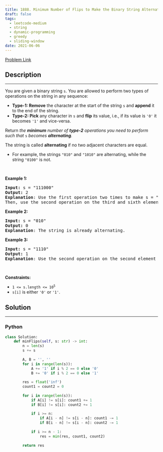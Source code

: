 ```yaml
---
title: 1888. Minimum Number of Flips to Make the Binary String Alternating
draft: false
tags: 
  - leetcode-medium
  - string
  - dynamic-programming
  - greedy
  - sliding-window
date: 2021-06-06
---
```


[Problem Link](https://leetcode.com/problems/minimum-number-of-flips-to-make-the-binary-string-alternating/)

## Description

---
<p>You are given a binary string <code>s</code>. You are allowed to perform two types of operations on the string in any sequence:</p>

<ul>
	<li><strong>Type-1: Remove</strong> the character at the start of the string <code>s</code> and <strong>append</strong> it to the end of the string.</li>
	<li><strong>Type-2: Pick</strong> any character in <code>s</code> and <strong>flip</strong> its value, i.e., if its value is <code>&#39;0&#39;</code> it becomes <code>&#39;1&#39;</code> and vice-versa.</li>
</ul>

<p>Return <em>the <strong>minimum</strong> number of <strong>type-2</strong> operations you need to perform</em> <em>such that </em><code>s</code> <em>becomes <strong>alternating</strong>.</em></p>

<p>The string is called <strong>alternating</strong> if no two adjacent characters are equal.</p>

<ul>
	<li>For example, the strings <code>&quot;010&quot;</code> and <code>&quot;1010&quot;</code> are alternating, while the string <code>&quot;0100&quot;</code> is not.</li>
</ul>

<p>&nbsp;</p>
<p><strong class="example">Example 1:</strong></p>

<pre>
<strong>Input:</strong> s = &quot;111000&quot;
<strong>Output:</strong> 2
<strong>Explanation</strong>: Use the first operation two times to make s = &quot;100011&quot;.
Then, use the second operation on the third and sixth elements to make s = &quot;10<u>1</u>01<u>0</u>&quot;.
</pre>

<p><strong class="example">Example 2:</strong></p>

<pre>
<strong>Input:</strong> s = &quot;010&quot;
<strong>Output:</strong> 0
<strong>Explanation</strong>: The string is already alternating.
</pre>

<p><strong class="example">Example 3:</strong></p>

<pre>
<strong>Input:</strong> s = &quot;1110&quot;
<strong>Output:</strong> 1
<strong>Explanation</strong>: Use the second operation on the second element to make s = &quot;1<u>0</u>10&quot;.
</pre>

<p>&nbsp;</p>
<p><strong>Constraints:</strong></p>

<ul>
	<li><code>1 &lt;= s.length &lt;= 10<sup>5</sup></code></li>
	<li><code>s[i]</code> is either <code>&#39;0&#39;</code> or <code>&#39;1&#39;</code>.</li>
</ul>


## Solution

---
### Python
``` py title='minimum-number-of-flips-to-make-the-binary-string-alternating'
class Solution:
    def minFlips(self, s: str) -> int:
        n = len(s)
        s += s
        
        A, B = '', ''
        for i in range(len(s)):
            A += '1' if i % 2 == 0 else '0'
            B += '0' if i % 2 == 0 else '1'
        
        res = float('inf')
        count1 = count2 = 0
        
        for i in range(len(s)):
            if A[i] != s[i]: count1 += 1
            if B[i] != s[i]: count2 += 1
            
            if i >= n:
                if A[i - n] != s[i - n]: count1 -= 1
                if B[i - n] != s[i - n]: count2 -= 1
            
            if i >= n - 1:
                res = min(res, count1, count2)
            
        return res
```

